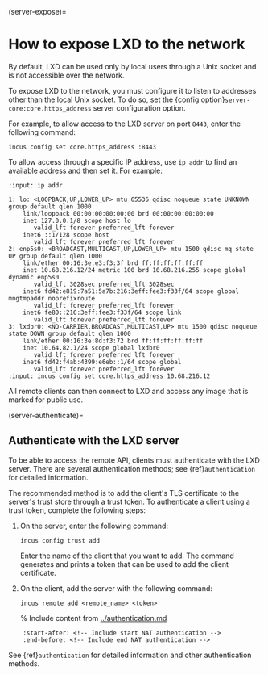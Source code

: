 (server-expose)=
# How to expose LXD to the network

By default, LXD can be used only by local users through a Unix socket and is not accessible over the network.

To expose LXD to the network, you must configure it to listen to addresses other than the local Unix socket.
To do so, set the {config:option}`server-core:core.https_address` server configuration option.

For example, to allow access to the LXD server on port `8443`, enter the following command:

    incus config set core.https_address :8443

To allow access through a specific IP address, use `ip addr` to find an available address and then set it.
For example:

```{terminal}
:input: ip addr

1: lo: <LOOPBACK,UP,LOWER_UP> mtu 65536 qdisc noqueue state UNKNOWN group default qlen 1000
    link/loopback 00:00:00:00:00:00 brd 00:00:00:00:00:00
    inet 127.0.0.1/8 scope host lo
       valid_lft forever preferred_lft forever
    inet6 ::1/128 scope host
       valid_lft forever preferred_lft forever
2: enp5s0: <BROADCAST,MULTICAST,UP,LOWER_UP> mtu 1500 qdisc mq state UP group default qlen 1000
    link/ether 00:16:3e:e3:f3:3f brd ff:ff:ff:ff:ff:ff
    inet 10.68.216.12/24 metric 100 brd 10.68.216.255 scope global dynamic enp5s0
       valid_lft 3028sec preferred_lft 3028sec
    inet6 fd42:e819:7a51:5a7b:216:3eff:fee3:f33f/64 scope global mngtmpaddr noprefixroute
       valid_lft forever preferred_lft forever
    inet6 fe80::216:3eff:fee3:f33f/64 scope link
       valid_lft forever preferred_lft forever
3: lxdbr0: <NO-CARRIER,BROADCAST,MULTICAST,UP> mtu 1500 qdisc noqueue state DOWN group default qlen 1000
    link/ether 00:16:3e:8d:f3:72 brd ff:ff:ff:ff:ff:ff
    inet 10.64.82.1/24 scope global lxdbr0
       valid_lft forever preferred_lft forever
    inet6 fd42:f4ab:4399:e6eb::1/64 scope global
       valid_lft forever preferred_lft forever
:input: incus config set core.https_address 10.68.216.12
```

All remote clients can then connect to LXD and access any image that is marked for public use.

(server-authenticate)=
## Authenticate with the LXD server

To be able to access the remote API, clients must authenticate with the LXD server.
There are several authentication methods; see {ref}`authentication` for detailed information.

The recommended method is to add the client's TLS certificate to the server's trust store through a trust token.
To authenticate a client using a trust token, complete the following steps:

1. On the server, enter the following command:

       incus config trust add

   Enter the name of the client that you want to add.
   The command generates and prints a token that can be used to add the client certificate.
1. On the client, add the server with the following command:

       incus remote add <remote_name> <token>

   % Include content from [../authentication.md](../authentication.md)
```{include} ../authentication.md
    :start-after: <!-- Include start NAT authentication -->
    :end-before: <!-- Include end NAT authentication -->
```

See {ref}`authentication` for detailed information and other authentication methods.
